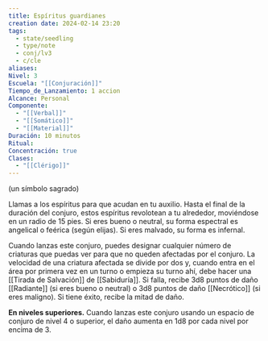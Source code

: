 ```yaml
---
title: Espíritus guardianes
creation date: 2024-02-14 23:20
tags:
  - state/seedling
  - type/note
  - conj/lv3
  - c/cle
aliases: 
Nivel: 3
Escuela: "[[Conjuración]]"
Tiempo_de_Lanzamiento: 1 accion
Alcance: Personal
Componente:
  - "[[Verbal]]"
  - "[[Somático]]"
  - "[[Material]]"
Duración: 10 minutos
Ritual: 
Concentración: true
Clases:
  - "[[Clérigo]]"
---
```

(un símbolo sagrado)

Llamas a los espíritus para que acudan en tu auxilio. Hasta el final de la duración del conjuro, estos espíritus revolotean a tu alrededor, moviéndose en un radio de 15 pies. Si eres bueno o neutral, su forma espectral es angelical o feérica (según elijas). Si eres malvado, su forma es infernal.

Cuando lanzas este conjuro, puedes designar cualquier número de criaturas que puedas ver para que no queden afectadas por el conjuro. La velocidad de una criatura afectada se divide por dos y, cuando entra en el área por primera vez en un turno o empieza su turno ahí, debe hacer una [[Tirada de Salvación]] de [[Sabiduría]]. Si falla, recibe 3d8 puntos de daño [[Radiante]] (si eres bueno o neutral) o 3d8 puntos de daño [[Necrótico]] (si eres maligno). Si tiene éxito, recibe la mitad de daño.

**En niveles superiores.** Cuando lanzas este conjuro usando un espacio de conjuro de nivel 4 o superior, el daño aumenta en 1d8 por cada nivel por encima de 3.
